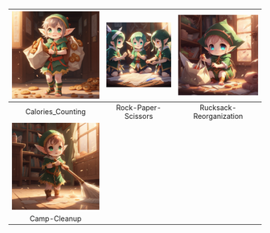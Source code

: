 | <img src=https://github.com/Kyros0718/Advent_of_Code/blob/main/Media/baby%20elf%20carrying%20bags%20of%20cookies.png width="300"> | <img src=https://github.com/Kyros0718/Advent_of_Code/blob/main/Media/baby%20elf%20playing%20rock%20paper%20scissors.png width="300"> | <img src=https://github.com/Kyros0718/Advent_of_Code/blob/main/Media/baby%20elf%20putting%20items%20in%20bag.png width="300"> |
| :---: | :---: | :---: |
| Calories_Counting | Rock-Paper-Scissors | Rucksack-Reorganization |
| <img src=https://github.com/Kyros0718/Advent_of_Code/blob/main/Media/baby%20elf%20sweeping.png width="300"> | | |
| Camp-Cleanup | | |

